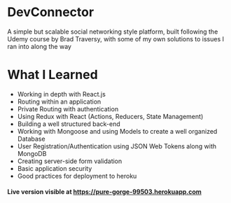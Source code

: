 # DevConnector

A simple but scalable social networking style platform, built following the Udemy course by Brad Traversy, with some of my own solutions to issues I ran into along the way

# What I Learned

* Working in depth with React.js
* Routing within an application
* Private Routing with authentication
* Using Redux with React (Actions, Reducers, State Management)
* Building a well structured back-end
* Working with Mongoose and using Models to create a well organized Database
* User Registration/Authentication using JSON Web Tokens along with MongoDB
* Creating server-side form validation
* Basic application security
* Good practices for deployment to heroku

#### Live version visible at https://pure-gorge-99503.herokuapp.com

